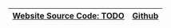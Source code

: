 | [Website Source Code: TODO](https://github.com/lesnake04) | [Github](https://github.com/lesnake04) |
| --------------------------------------------------------- | -------------------------------------- |
